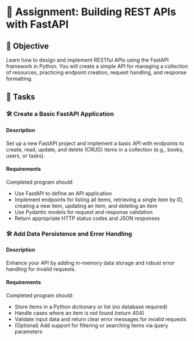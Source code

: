 # 📘 Assignment: Building REST APIs with FastAPI

## 🎯 Objective

Learn how to design and implement RESTful APIs using the FastAPI framework in Python. You will create a simple API for managing a collection of resources, practicing endpoint creation, request handling, and response formatting.

## 📝 Tasks

### 🛠️	Create a Basic FastAPI Application

#### Description
Set up a new FastAPI project and implement a basic API with endpoints to create, read, update, and delete (CRUD) items in a collection (e.g., books, users, or tasks).

#### Requirements
Completed program should:

- Use FastAPI to define an API application
- Implement endpoints for listing all items, retrieving a single item by ID, creating a new item, updating an item, and deleting an item
- Use Pydantic models for request and response validation
- Return appropriate HTTP status codes and JSON responses

### 🛠️	Add Data Persistence and Error Handling

#### Description
Enhance your API by adding in-memory data storage and robust error handling for invalid requests.

#### Requirements
Completed program should:

- Store items in a Python dictionary or list (no database required)
- Handle cases where an item is not found (return 404)
- Validate input data and return clear error messages for invalid requests
- (Optional) Add support for filtering or searching items via query parameters
